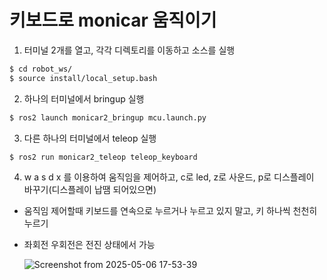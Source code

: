 # 키보드로 monicar 움직이기

1. 터미널 2개를 열고, 각각 디렉토리를 이동하고 소스를 실행

```bash
$ cd robot_ws/
$ source install/local_setup.bash
```

2. 하나의 터미널에서 bringup 실행
```bash
$ ros2 launch monicar2_bringup mcu.launch.py
```

3. 다른 하나의 터미널에서 teleop 실행
```bash
$ ros2 run monicar2_teleop teleop_keyboard
```

4. w a s d x 를 이용하여 움직임을 제어하고, c로 led, z로 사운드, p로 디스플레이 바꾸기(디스플레이 납땜 되어있으면)
- 움직임 제어할때 키보드를 연속으로 누르거나 누르고 있지 말고, 키 하나씩 천천히 누르기
- 좌회전 우회전은 전진 상태에서 가능

  ![Screenshot from 2025-05-06 17-53-39](https://github.com/user-attachments/assets/fcaadbca-73a4-4f40-93de-bda111907890)
